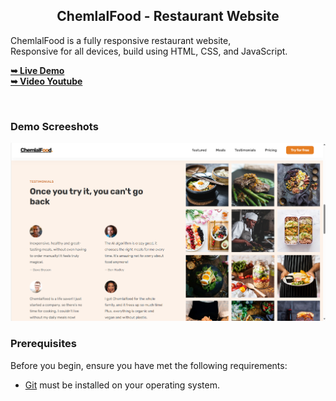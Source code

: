 <h2 align="center">ChemlalFood - Restaurant Website</h2>

  ChemlalFood is a fully responsive restaurant website, <br />Responsive for all devices, build using HTML, CSS, and JavaScript.

  <a href="https://chemlalfood.netlify.app/" rel="nofollow"><strong>➥ Live Demo</strong></a><br>
<a href="https://www.youtube.com/watch?v=wgk5q8fNtd0" rel="nofollow"><strong>➥ Video Youtube</strong></a>

</div>

<br />


### Demo Screeshots

![ChemlalFood Desktop Demo](./img/foodchemlal.png "Desktop Demo")

### Prerequisites

Before you begin, ensure you have met the following requirements:

* [Git](https://git-scm.com/downloads "Download Git") must be installed on your operating system.
